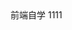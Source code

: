 <!DOCTYPE html>
<html lang="en">
<head>
	<meta charset="UTF-8">
	<title>Document</title>
</head>
<body>
	前端自学
	1111
</body>
</html>
